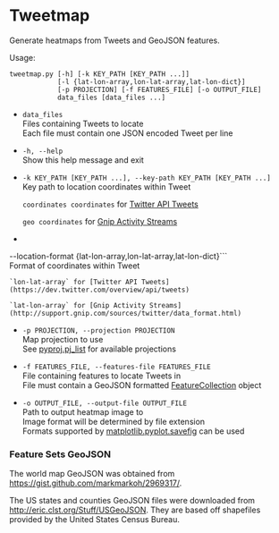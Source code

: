 # Tweetmap

Generate heatmaps from Tweets and GeoJSON features.


Usage:

```
tweetmap.py [-h] [-k KEY_PATH [KEY_PATH ...]]
            [-l {lat-lon-array,lon-lat-array,lat-lon-dict}]
            [-p PROJECTION] [-f FEATURES_FILE] [-o OUTPUT_FILE]
            data_files [data_files ...]
```

* `data_files`<br/>
    Files containing Tweets to locate<br/>
    Each file must contain one JSON encoded Tweet per line

* `-h, --help`<br/>
    Show this help message and exit

* `-k KEY_PATH [KEY_PATH ...], --key-path KEY_PATH [KEY_PATH ...]`<br/>
    Key path to location coordinates within Tweet

    `coordinates coordinates` for [Twitter API Tweets](https://dev.twitter.com/overview/api/tweets)

    `geo coordinates` for [Gnip Activity Streams](http://support.gnip.com/sources/twitter/data_format.html)

* ```-l {lat-lon-array,lon-lat-array,lat-lon-dict},
--location-format {lat-lon-array,lon-lat-array,lat-lon-dict}```<br/>
    Format of coordinates within Tweet

    `lon-lat-array` for [Twitter API Tweets](https://dev.twitter.com/overview/api/tweets)

    `lat-lon-array` for [Gnip Activity Streams](http://support.gnip.com/sources/twitter/data_format.html)

* `-p PROJECTION, --projection PROJECTION`<br/>
    Map projection to use<br/>
    See [pyproj.pj_list](http://jswhit.github.io/pyproj/pyproj-module.html#pj_list) for available projections<br/>

* `-f FEATURES_FILE, --features-file FEATURES_FILE`<br/>
    File containing features to locate Tweets in<br/>
    File must contain a GeoJSON formatted [FeatureCollection](http://geojson.org/geojson-spec.html#feature-collection-objects) object

* `-o OUTPUT_FILE, --output-file OUTPUT_FILE`<br/>
    Path to output heatmap image to<br/>
    Image format will be determined by file extension<br/>
    Formats supported by [matplotlib.pyplot.savefig](http://matplotlib.org/api/pyplot_api.html#matplotlib.pyplot.savefig) can be used

### Feature Sets GeoJSON

The world map GeoJSON was obtained from https://gist.github.com/markmarkoh/2969317/.

The US states and counties GeoJSON files were downloaded from http://eric.clst.org/Stuff/USGeoJSON.
They are based off shapefiles provided by the United States Census Bureau.
